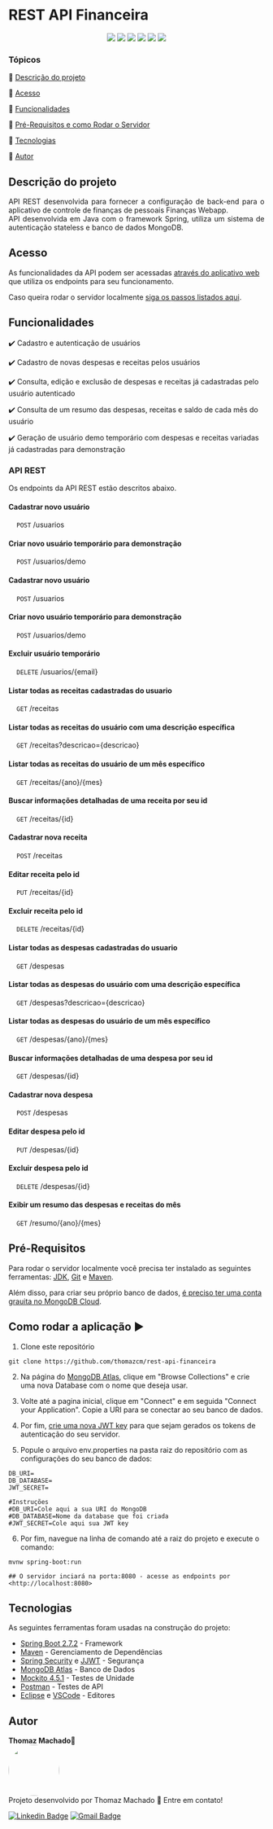 <h1>REST API Financeira</h1> 

<p align="center">
  <img src="https://img.shields.io/static/v1?label=Spring&message=framework&color=blue&style=for-the-badge&logo=Spring"/>
  <img src="https://img.shields.io/static/v1?label=Heroku&message=deploy&color=blue&style=for-the-badge&logo=Heroku"/>
  <img src="https://img.shields.io/static/v1?label=MongoDB&message=database&color=blue&style=for-the-badge&logo=mongodb"/>
  <img src="http://img.shields.io/static/v1?label=Java&message=17&color=red&style=for-the-badge&logo=openjdk"/>
  <img src="http://img.shields.io/static/v1?label=STATUS&message=CONCLUIDO&color=GREEN&style=for-the-badge"/>
  <img src="http://img.shields.io/static/v1?label=TESTES&message=100%&color=GREEN&style=for-the-badge"/>

### Tópicos 

:small_blue_diamond: [Descrição do projeto](#descrição-do-projeto)

:small_blue_diamond: [Acesso](#acesso)

:small_blue_diamond: [Funcionalidades](#funcionalidades)

:small_blue_diamond: [Pré-Requisitos e como Rodar o Servidor](#pré-requisitos)

:small_blue_diamond: [Tecnologias](#tecnologias)

:small_blue_diamond: [Autor](#autor)

## Descrição do projeto 

<p align="justify">
  API REST desenvolvida para fornecer a configuração de back-end para o aplicativo de controle de finanças de pessoais Finanças Webapp.<br />
  API desenvolvida em Java com o framework Spring, utiliza um sistema de autenticação stateless e banco de dados MongoDB. 
</p>

## Acesso
  As funcionalidades da API podem ser acessadas [através do aplicativo web](https://webapp-financeira.herokuapp.com) que utiliza os endpoints para seu funcionamento.
  
  Caso queira rodar o servidor localmente [siga os passos listados aqui](#pré-requisitos).
  
## Funcionalidades

:heavy_check_mark: Cadastro e autenticação de usuários

:heavy_check_mark: Cadastro de novas despesas e receitas pelos usuários

:heavy_check_mark: Consulta, edição e exclusão de despesas e receitas já cadastradas pelo usuário autenticado

:heavy_check_mark: Consulta de um resumo das despesas, receitas e saldo de cada mês do usuário 

:heavy_check_mark: Geração de usuário demo temporário com despesas e receitas variadas já cadastradas para demonstração

### API REST
  Os endpoints da API REST estão descritos abaixo.
 
#### Cadastrar novo usuário
&nbsp;&nbsp;&nbsp;&nbsp;`POST` /usuarios

#### Criar novo usuário temporário para demonstração
&nbsp;&nbsp;&nbsp;&nbsp;`POST` /usuarios/demo

#### Cadastrar novo usuário
&nbsp;&nbsp;&nbsp;&nbsp;`POST` /usuarios
  
#### Criar novo usuário temporário para demonstração
&nbsp;&nbsp;&nbsp;&nbsp;`POST` /usuarios/demo

#### Excluir usuário temporário
&nbsp;&nbsp;&nbsp;&nbsp;`DELETE` /usuarios/{email}

#### Listar todas as receitas cadastradas do usuario
&nbsp;&nbsp;&nbsp;&nbsp;`GET` /receitas

#### Listar todas as receitas do usuário com uma descrição específica
&nbsp;&nbsp;&nbsp;&nbsp;`GET` /receitas?descricao={descricao}

#### Listar todas as receitas do usuário de um mês específico
&nbsp;&nbsp;&nbsp;&nbsp;`GET` /receitas/{ano}/{mes}

#### Buscar informações detalhadas de uma receita por seu id
&nbsp;&nbsp;&nbsp;&nbsp;`GET` /receitas/{id}

#### Cadastrar nova receita
&nbsp;&nbsp;&nbsp;&nbsp;`POST` /receitas

#### Editar receita pelo id
&nbsp;&nbsp;&nbsp;&nbsp;`PUT` /receitas/{id}

#### Excluir receita pelo id
&nbsp;&nbsp;&nbsp;&nbsp;`DELETE` /receitas/{id}

#### Listar todas as despesas cadastradas do usuario
&nbsp;&nbsp;&nbsp;&nbsp;`GET` /despesas

#### Listar todas as despesas do usuário com uma descrição específica
&nbsp;&nbsp;&nbsp;&nbsp;`GET` /despesas?descricao={descricao}

#### Listar todas as despesas do usuário de um mês específico
&nbsp;&nbsp;&nbsp;&nbsp;`GET` /despesas/{ano}/{mes}

#### Buscar informações detalhadas de uma despesa por seu id
&nbsp;&nbsp;&nbsp;&nbsp;`GET` /despesas/{id}

#### Cadastrar nova despesa
&nbsp;&nbsp;&nbsp;&nbsp;`POST` /despesas

#### Editar despesa pelo id
&nbsp;&nbsp;&nbsp;&nbsp;`PUT` /despesas/{id}

#### Excluir despesa pelo id
&nbsp;&nbsp;&nbsp;&nbsp;`DELETE` /despesas/{id}
 
#### Exibir um resumo das despesas e receitas do mês
&nbsp;&nbsp;&nbsp;&nbsp;`GET` /resumo/{ano}/{mes}
  
## Pré-Requisitos
  Para rodar o servidor localmente você precisa ter instalado as seguintes ferramentas: [JDK](https://www.java.com/pt-BR/download/), [Git](https://git-scm.com/) e [Maven](https://maven.apache.org/install.html).
  
  Além disso, para criar seu próprio banco de dados, [é preciso ter uma conta grauita no MongoDB Cloud](https://account.mongodb.com/account/register).
  
## Como rodar a aplicação :arrow_forward:

1. Clone este repositório
```
git clone https://github.com/thomazcm/rest-api-financeira
```

2. Na página do [MongoDB Atlas](https://cloud.mongodb.com/), clique em "Browse Collections" e crie uma nova Database com o nome que deseja usar.

3. Volte até a pagina inicial, clique em "Connect" e em seguida "Connect your Application". Copie a URI para se conectar ao seu banco de dados.

4. Por fim, [crie uma nova JWT key](https://www.javainuse.com/jwtgenerator) para que sejam gerados os tokens de autenticação do seu servidor. 

5. Popule o arquivo env.properties na pasta raiz do repositório com as configurações do seu banco de dados:

```
DB_URI=
DB_DATABASE=
JWT_SECRET=

#Instruções
#DB_URI=Cole aqui a sua URI do MongoDB
#DB_DATABASE=Nome da database que foi criada
#JWT_SECRET=Cole aqui sua JWT key
```

6. Por fim, navegue na linha de comando até a raiz do projeto e execute o comando:
```
mvnw spring-boot:run

## O servidor inciará na porta:8080 - acesse as endpoints por <http://localhost:8080> 
```

## Tecnologias
As seguintes ferramentas foram usadas na construção do projeto:

- [Spring Boot 2.7.2]() - Framework
- [Maven]() - Gerenciamento de Dependências
- [Spring Security]() e [JJWT]() - Segurança
- [MongoDB Atlas]() - Banco de Dados
- [Mockito 4.5.1]() - Testes de Unidade
- [Postman]() - Testes de API
- [Eclipse]() e [VSCode]() - Editores

## Autor
<b>Thomaz Machado</b>🚀<br />
 <img style="border-radius: 50%;" src="https://avatars.githubusercontent.com/u/71472870?s=460&u=61b426b901b8fe02e12019b1fdb67bf0072d4f00&v=4" width="100px;" alt=""/><br />
Projeto desenvolvido por Thomaz Machado 👊 Entre em contato!  

[![Linkedin Badge](https://img.shields.io/badge/-Thomaz-blue?style=flat-square&logo=Linkedin&logoColor=white&link=https://www.linkedin.com/in/tgmarinho/)](https://www.linkedin.com/in/tgmarinho/) 
[![Gmail Badge](https://img.shields.io/badge/-thomazcm@gmail.com-c14438?style=flat-square&logo=Gmail&logoColor=white&link=mailto:thomazcm@gmail.com)](mailto:thomazcm@gmail.com)
 
